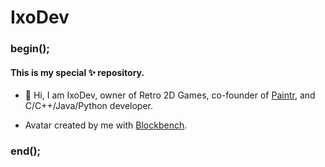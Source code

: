# IxoDev

### begin();

#### This is my special ✨ repository.

- 👋 Hi, I am IxoDev, owner of Retro 2D Games, co-founder of <a href="https://paintr-ai.github.io/">Paintr</a>, and C/C++/Java/Python developer.

- Avatar created by me with <a href="https://www.blockbench.net/">Blockbench</a>.

### end();
<!--
ixodev/ixodev is a ✨ special ✨ repository because its `README.md` (this file) appears on your GitHub profile.
You can click the Preview link to take a look at your changes.
-->

